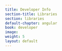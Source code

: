 ```yaml
---
title: Developer Info
section-title: Libraries
section: libraries
default-chapter: angular
book: developer
image:
weight: 5
layout: default
---
```

